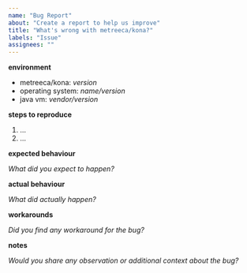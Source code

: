 ```yaml
---
name: "Bug Report"
about: "Create a report to help us improve"
title: "What's wrong with metreeca/kona?"
labels: "Issue"
assignees: ""
---
```


**environment**

- metreeca/kona: *version*
- operating system: *name/version*
- java vm: *vendor/version*


**steps to reproduce**

1. …
2. …


**expected behaviour**

*What did you expect to happen?*


**actual behaviour**

*What did actually happen?*


**workarounds**

*Did you find any workaround for the bug?*


**notes**

*Would you share any observation or additional context about the bug?*
